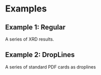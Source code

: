# Examples
## Example 1: Regular

A series of XRD results.

## Example 2: DropLines

A series of standard PDF cards as droplines
